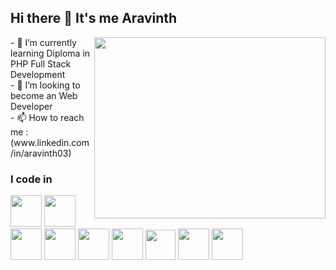 ## Hi there 👋 It's me Aravinth

<img align="right" width="370" height="290" src="https://media.giphy.com/media/qgQUggAC3Pfv687qPC/giphy.gif?cid=790b7611bf0rs7vhsfww1rmn7bb1jjpenj6ve9e5aqwotasc&ep=v1_gifs_search&rid=giphy.gif&ct=g">                                                 
- 🌱 I’m currently learning Diploma in PHP Full Stack Development <br />
- 👯 I’m looking to become an Web Developer <br />
- 📫 How to reach me :
<br /> (www.linkedin.com/in/aravinth03)

### I code in
<img height="50" width="50" src="https://img.icons8.com/color/48/000000/python.png" /> <img height="50" width="50" src="https://img.icons8.com/color/48/000000/html-5.png" /> <img height="50" width="50" src="https://img.icons8.com/color/48/000000/css3.png" /> <img height="50" width="50" src="https://img.icons8.com/color/48/000000/bootstrap.png" />
<img height="50" width="50" src="https://img.icons8.com/color/48/000000/javascript.png"/> <img height="50" width="50" src="https://img.icons8.com/color/48/000000/tensorflow.png"/> <img width="48" height="48" src="https://img.icons8.com/color/48/numpy.png"/> <img height="50" width="50" src="https://img.icons8.com/color/48/000000/mysql-logo.png"/> <img height="50" width="50" src="https://img.icons8.com/color/48/000000/mongodb.png"/>
